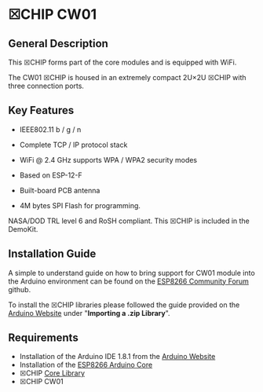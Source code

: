 # ☒CHIP CW01

## General Description

This ☒CHIP forms part of the core modules and is equipped with WiFi. 

The CW01 ☒CHIP is housed in an extremely compact 2U×2U ☒CHIP with three connection ports. 

## Key  Features

- IEEE802.11 b / g / n
- Complete TCP / IP protocol stack
- WiFi @ 2.4 GHz supports WPA / WPA2 security modes

- Based on ESP-12-F
- Built-board PCB antenna
- 4M bytes SPI Flash for programming.

NASA/DOD TRL level 6 and RoSH compliant.
This ☒CHIP is included in the DemoKit.

## Installation Guide

A simple to understand guide on how to bring support for CW01 module into the Arduino environment can be found on the [ESP8266 Community Forum](https://github.com/esp8266/Arduino) github.

To install the ☒CHIP libraries please followed the guide provided on the [Arduino Website](https://www.arduino.cc/en/Guide/Libraries) under "**Importing a .zip Library**".

## Requirements

- Installation of the Arduino IDE 1.8.1 from the [Arduino Website](https://www.arduino.cc/en/main/software)
- Installation of the [ESP8266 Arduino Core](https://github.com/esp8266/Arduino)
- ☒CHIP [Core Library](https://github.com/xinabox/xCore)
- ☒CHIP CW01 
